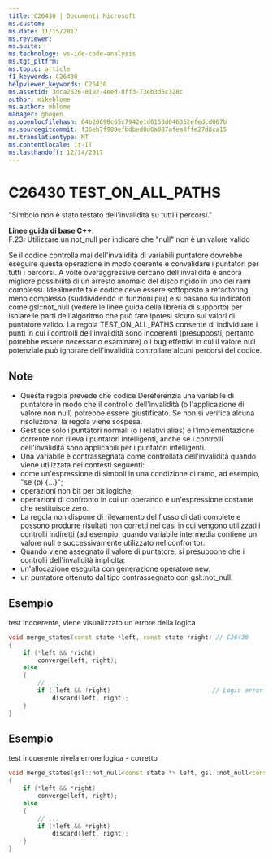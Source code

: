 ```yaml
---
title: C26430 | Documenti Microsoft
ms.custom: 
ms.date: 11/15/2017
ms.reviewer: 
ms.suite: 
ms.technology: vs-ide-code-analysis
ms.tgt_pltfrm: 
ms.topic: article
f1_keywords: C26430
helpviewer_keywords: C26430
ms.assetid: 3dca2626-8102-4eed-8ff3-73eb3d5c328c
author: mikeblome
ms.author: mblome
manager: ghogen
ms.openlocfilehash: 04b20698c65c7942e1d0153d046352efedcd067b
ms.sourcegitcommit: f36eb7f989efbdbed0d0a087afea8ffe27d8ca15
ms.translationtype: MT
ms.contentlocale: it-IT
ms.lasthandoff: 12/14/2017
---
```

# <a name="c26430-testonallpaths"></a>C26430 TEST_ON_ALL_PATHS
"Simbolo non è stato testato dell'invalidità su tutti i percorsi."

**Linee guida di base C++**:   
F.23: Utilizzare un not_null<T> per indicare che "null" non è un valore valido

Se il codice controlla mai dell'invalidità di variabili puntatore dovrebbe eseguire questa operazione in modo coerente e convalidare i puntatori per tutti i percorsi. A volte overaggressive cercano dell'invalidità è ancora migliore possibilità di un arresto anomalo del disco rigido in uno dei rami complessi. Idealmente tale codice deve essere sottoposto a refactoring meno complesso (suddividendo in funzioni più) e si basano su indicatori come gsl::not_null (vedere le linee guida della libreria di supporto) per isolare le parti dell'algoritmo che può fare ipotesi sicuro sui valori di puntatore valido. La regola TEST_ON_ALL_PATHS consente di individuare i punti in cui i controlli dell'invalidità sono incoerenti (presupposti, pertanto potrebbe essere necessario esaminare) o i bug effettivi in cui il valore null potenziale può ignorare dell'invalidità controllare alcuni percorsi del codice.

## <a name="remarks"></a>Note    
 -  Questa regola prevede che codice Dereferenzia una variabile di puntatore in modo che il controllo dell'invalidità (o l'applicazione di valore non null) potrebbe essere giustificato. Se non si verifica alcuna risoluzione, la regola viene sospesa.
-  Gestisce solo i puntatori normali (o i relativi alias) e l'implementazione corrente non rileva i puntatori intelligenti, anche se i controlli dell'invalidità sono applicabili per i puntatori intelligenti.
-  Una variabile è contrassegnata come controllata dell'invalidità quando viene utilizzata nei contesti seguenti:
-  come un'espressione di simboli in una condizione di ramo, ad esempio, "se (p) {…}";
-  operazioni non bit per bit logiche;
-  operazioni di confronto in cui un operando è un'espressione costante che restituisce zero.
-  La regola non dispone di rilevamento del flusso di dati complete e possono produrre risultati non corretti nei casi in cui vengono utilizzati i controlli indiretti (ad esempio, quando variabile intermedia contiene un valore null e successivamente utilizzato nel confronto).
-  Quando viene assegnato il valore di puntatore, si presuppone che i controlli dell'invalidità implicita:
-  un'allocazione eseguita con generazione operatore new.
-  un puntatore ottenuto dal tipo contrassegnato con gsl::not_null.
## <a name="example"></a>Esempio 
test incoerente, viene visualizzato un errore della logica

```cpp
void merge_states(const state *left, const state *right) // C26430
{
    if (*left && *right)
        converge(left, right);
    else
    {
        // ...
        if (!left && !right)                            // Logic error!
            discard(left, right);
    }
}
```

## <a name="example"></a>Esempio 
test incoerente rivela errore logica - corretto

```cpp
void merge_states(gsl::not_null<const state *> left, gsl::not_null<const state *> right)
{
    if (*left && *right)
        converge(left, right);
    else
    {
        // ...
        if (*left && *right)
            discard(left, right);
    }
}
```
